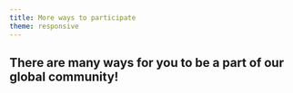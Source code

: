 ```yaml
---
title: More ways to participate
theme: responsive
---
```


## There are many ways for you to be a part of our global community! 

